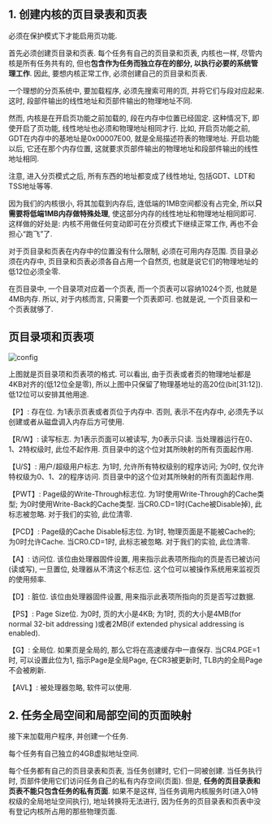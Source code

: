 ## 1. 创建内核的页目录表和页表

必须在保护模式下才能启用页功能. 

首先必须创建页目录和页表. 每个任务有自己的页目录和页表, 内核也一样, 尽管内核是所有任务共有的, 但也**包含作为任务而独立存在的部分, 以执行必要的系统管理工作**. 因此, 要想内核正常工作, 必须创建自己的页目录和页表. 

一个理想的分页系统中, 要加载程序, 必须先搜索可用的页, 并将它们与段对应起来. 这时, 段部件输出的线性地址和页部件输出的物理地址不同. 

然而, 内核是在开启页功能之前加载的, 段在内存中位置已经固定. 这种情况下, 即使开启了页功能, 线性地址也必须和物理地址相同才行. 比如, 开启页功能之前, GDT在内存中的基地址是0x00007E00, 就是全局描述符表的物理地址. 开启功能以后, 它还在那个内存位置, 这就要求页部件输出的物理地址和段部件输出的线性地址相同. 

注意, 进入分页模式之后, 所有东西的地址都变成了线性地址, 包括GDT、LDT和TSS地址等等. 

因为我们的内核很小, 将其加载到内存后, 连低端的1MB空间都没有占完全, 所以**只需要将低端1MB内存做特殊处理**, 使这部分内存的线性地址和物理地址相同即可. 这样做的好处是: 内核不用做任何变动即可在分页模式下继续正常工作, 再也不会担心“跑飞”了. 

对于页目录和页表在内存中的位置没有什么限制, 必须在可用内存范围. 页目录必须在内存中, 页目录和页表必须各自占用一个自然页, 也就是说它们的物理地址的低12位必须全零. 

在页目录中, 一个目录项对应着一个页表, 而一个页表可以容纳1024个页, 也就是4MB内存. 所以, 对于内核而言, 只需要一个页表即可. 也就是说, 一个页目录和一个页表就够了. 

## 页目录项和页表项

![config](images/13.png)

上图就是页目录项和页表项的格式. 可以看出, 由于页表或者页的物理地址都是4KB对齐的(低12位全是零), 所以上图中只保留了物理基地址的高20位(bit[31:12]). 低12位可以安排其他用途. 

【P】: 存在位. 为1表示页表或者页位于内存中. 否则, 表示不在内存中, 必须先予以创建或者从磁盘调入内存后方可使用.  

【R/W】: 读写标志. 为1表示页面可以被读写, 为0表示只读. 当处理器运行在0、1、2特权级时, 此位不起作用. 页目录中的这个位对其所映射的所有页面起作用.  

【U/S】: 用户/超级用户标志. 为1时, 允许所有特权级别的程序访问; 为0时, 仅允许特权级为0、1、2的程序访问. 页目录中的这个位对其所映射的所有页面起作用.  

【PWT】: Page级的Write-Through标志位. 为1时使用Write-Through的Cache类型; 为0时使用Write-Back的Cache类型. 当CR0.CD=1时(Cache被Disable掉), 此标志被忽略. 对于我们的实验, 此位清零.  

【PCD】: Page级的Cache Disable标志位. 为1时, 物理页面是不能被Cache的; 为0时允许Cache. 当CR0.CD=1时, 此标志被忽略. 对于我们的实验, 此位清零.  

【A】: 访问位. 该位由处理器固件设置, 用来指示此表项所指向的页是否已被访问(读或写), 一旦置位, 处理器从不清这个标志位. 这个位可以被操作系统用来监视页的使用频率.  

【D】: 脏位. 该位由处理器固件设置, 用来指示此表项所指向的页是否写过数据.  

【PS】: Page Size位. 为0时, 页的大小是4KB; 为1时, 页的大小是4MB(for normal 32-bit addressing )或者2MB(if extended physical addressing is enabled). 

【G】: 全局位. 如果页是全局的, 那么它将在高速缓存中一直保存. 当CR4.PGE=1时, 可以设置此位为1, 指示Page是全局Page, 在CR3被更新时, TLB内的全局Page不会被刷新.  

【AVL】: 被处理器忽略, 软件可以使用. 

## 2. 任务全局空间和局部空间的页面映射

接下来加载用户程序, 并创建一个任务. 

每个任务有自己独立的4GB虚拟地址空间. 

每个任务都有自己的页目录表和页表, 当任务创建时, 它们一同被创建. 当任务执行时, 页部件使用它们访问任务自己的私有内存空间(页面). 但是, **任务的页目录表和页表不能只包含任务的私有页面**. 如果不是这样, 当任务调用内核服务时(进入0特权级的全局地址空间执行), 地址转换将无法进行, 因为任务的页目录表和页表中没有登记内核所占用的那些物理页面. 